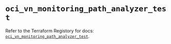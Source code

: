 # `oci_vn_monitoring_path_analyzer_test`

Refer to the Terraform Registory for docs: [`oci_vn_monitoring_path_analyzer_test`](https://registry.terraform.io/providers/oracle/oci/6.18.0/docs/resources/vn_monitoring_path_analyzer_test).
